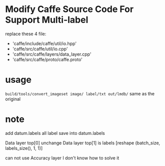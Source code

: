 # Modify Caffe Source Code For Support Multi-label

replace these 4 file:
- 'caffe/include/caffe/util/io.hpp'
- 'caffe/src/caffe/util/io.cpp'
- 'caffe/src/caffe/layers/data_layer.cpp'
- 'caffe/src/caffe/proto/caffe.proto'

# usage

`build/tools/convert_imageset image/ label/txt out/lmdb/`
same as the original

# note
add datum.labels
all label save into datum.labels

Data layer top[0] unchange
Data layer top[1] is labels [reshape (batch_size, labels_size(), 1, 1)]

can not use Accuracy layer
I don't know how to solve it
